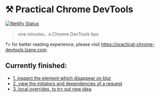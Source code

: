 # ⚒️ Practical Chrome DevTools

[![Netlify Status](https://api.netlify.com/api/v1/badges/60c6da58-c569-4610-917f-dc9bb0adbf2f/deploy-status)](https://app.netlify.com/sites/friendly-dubinsky-167f6d/deploys)

> one minutes，a Chrome DevTools tips.

?> for better reading experience, please visit https://practical-chrome-devtools.lzane.com.

## Currently finished:
- [1. inspect the element which disappear on blur](/en/1_inspect_elements_hide_on_blur.md)
- [2. view the initiators and dependencies of a request](/en/2_view_initiators_and_dependencies.md)
- [3. local overrides, to try out new idea](/en/3_local_overrides.md)
